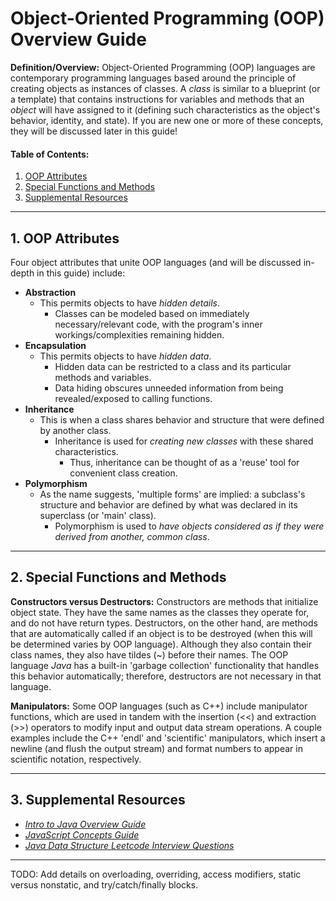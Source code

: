 # Object-Oriented Programming (OOP) Overview Guide
**Definition/Overview:** Object-Oriented Programming (OOP) languages are contemporary programming languages based around the principle of creating objects as instances of classes. A *class* is similar to a blueprint (or a template) that contains instructions for variables and methods that an *object* will have assigned to it (defining such characteristics as the object's behavior, identity, and state). If you are new one or more of these concepts, they will be discussed later in this guide!
  
#### Table of Contents:
  
1. [OOP Attributes](#oop-attributes)
2. [Special Functions and Methods](#special-functions-and-methods)
3. [Supplemental Resources](#supplemental)
  
<hr />
  
## <a name="oop-attributes">1. OOP Attributes</a>
  
Four object attributes that unite OOP languages (and will be discussed in-depth in this guide) include:  
  
* **Abstraction**
  + This permits objects to have *hidden details*.
    - Classes can be modeled based on immediately necessary/relevant code, with the program's inner workings/complexities remaining hidden.
* **Encapsulation**
  + This permits objects to have *hidden data*.
    - Hidden data can be restricted to a class and its particular methods and variables.
    - Data hiding obscures unneeded information from being revealed/exposed to calling functions. 
* **Inheritance**
  + This is when a class shares behavior and structure that were defined by another class.
    - Inheritance is used for *creating new classes* with these shared characteristics.
      + Thus, inheritance can be thought of as a 'reuse' tool for convenient class creation.
* **Polymorphism**
  + As the name suggests, 'multiple forms' are implied: a subclass's structure and behavior are defined by what was declared in its superclass (or 'main' class).
    - Polymorphism is used to *have objects considered as if they were derived from another, common class*.

<hr />
  
## <a name="special-functions-and-methods">2. Special Functions and Methods</a>
  
**Constructors versus Destructors:** Constructors are methods that initialize object state. They have the same names as the classes they operate for, and do not have return types. Destructors, on the other hand, are methods that are automatically called if an object is to be destroyed (when this will be determined varies by OOP language). Although they also contain their class names, they also have tildes (~) before their names. The OOP language *Java* has a built-in 'garbage collection' functionality that handles this behavior automatically; therefore, destructors are not necessary in that language.
  
**Manipulators:** Some OOP languages (such as C++) include manipulator functions, which are used in tandem with the insertion (<<) and extraction (>>) operators to modify input and output data stream operations. A couple examples include the C++ 'endl' and 'scientific'  manipulators, which insert a newline (and flush the output stream) and format numbers to appear in scientific notation, respectively. 

<hr />
  
## 3. <a name="supplemental">Supplemental Resources</a>
  
* *[Intro to Java Overview Guide](https://github.com/chaseofthejungle/intro-to-java)*
* *[JavaScript Concepts Guide](https://github.com/chaseofthejungle/js-concepts-guide)*
* *[Java Data Structure Leetcode Interview Questions](https://github.com/chaseofthejungle/java-data-structure-leetcode-interview-questions)*
  
<hr />
  
TODO: Add details on overloading, overriding, access modifiers, static versus nonstatic, and try/catch/finally blocks.
